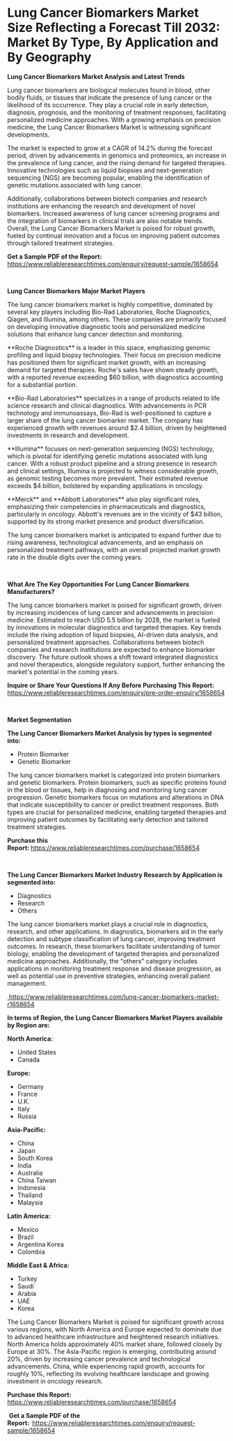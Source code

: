 <p><h1>Lung Cancer Biomarkers Market Size Reflecting a Forecast Till 2032: Market By Type, By Application and By Geography</h1></p><p><strong>Lung Cancer Biomarkers Market Analysis and Latest Trends</strong></p>
<p><p>Lung cancer biomarkers are biological molecules found in blood, other bodily fluids, or tissues that indicate the presence of lung cancer or the likelihood of its occurrence. They play a crucial role in early detection, diagnosis, prognosis, and the monitoring of treatment responses, facilitating personalized medicine approaches. With a growing emphasis on precision medicine, the Lung Cancer Biomarkers Market is witnessing significant developments.</p><p>The market is expected to grow at a CAGR of 14.2% during the forecast period, driven by advancements in genomics and proteomics, an increase in the prevalence of lung cancer, and the rising demand for targeted therapies. Innovative technologies such as liquid biopsies and next-generation sequencing (NGS) are becoming popular, enabling the identification of genetic mutations associated with lung cancer. </p><p>Additionally, collaborations between biotech companies and research institutions are enhancing the research and development of novel biomarkers. Increased awareness of lung cancer screening programs and the integration of biomarkers in clinical trials are also notable trends. Overall, the Lung Cancer Biomarkers Market is poised for robust growth, fueled by continual innovation and a focus on improving patient outcomes through tailored treatment strategies.</p></p>
<p><strong>Get a Sample PDF of the Report:&nbsp;</strong> <a href="https://www.reliableresearchtimes.com/enquiry/request-sample/1658654?utm_campaign=3542&utm_medium=2&utm_source=Github&utm_content=ia&utm_term=13042025&utm_id=lung-cancer-biomarkers">https://www.reliableresearchtimes.com/enquiry/request-sample/1658654</a></p>
<p>&nbsp;</p>
<p><strong>Lung Cancer Biomarkers Major Market Players</strong></p>
<p><p>The lung cancer biomarkers market is highly competitive, dominated by several key players including Bio-Rad Laboratories, Roche Diagnostics, Qiagen, and Illumina, among others. These companies are primarily focused on developing innovative diagnostic tools and personalized medicine solutions that enhance lung cancer detection and monitoring.</p><p>**Roche Diagnostics** is a leader in this space, emphasizing genomic profiling and liquid biopsy technologies. Their focus on precision medicine has positioned them for significant market growth, with an increasing demand for targeted therapies. Roche's sales have shown steady growth, with a reported revenue exceeding $60 billion, with diagnostics accounting for a substantial portion.</p><p>**Bio-Rad Laboratories** specializes in a range of products related to life science research and clinical diagnostics. With advancements in PCR technology and immunoassays, Bio-Rad is well-positioned to capture a larger share of the lung cancer biomarker market. The company has experienced growth with revenues around $2.4 billion, driven by heightened investments in research and development.</p><p>**Illumina** focuses on next-generation sequencing (NGS) technology, which is pivotal for identifying genetic mutations associated with lung cancer. With a robust product pipeline and a strong presence in research and clinical settings, Illumina is projected to witness considerable growth, as genomic testing becomes more prevalent. Their estimated revenue exceeds $4 billion, bolstered by expanding applications in oncology.</p><p>**Merck** and **Abbott Laboratories** also play significant roles, emphasizing their competencies in pharmaceuticals and diagnostics, particularly in oncology. Abbott's revenues are in the vicinity of $43 billion, supported by its strong market presence and product diversification.</p><p>The lung cancer biomarkers market is anticipated to expand further due to rising awareness, technological advancements, and an emphasis on personalized treatment pathways, with an overall projected market growth rate in the double digits over the coming years.</p></p>
<p>&nbsp;</p>
<p><strong>What Are The Key Opportunities For Lung Cancer Biomarkers Manufacturers?</strong></p>
<p><p>The lung cancer biomarkers market is poised for significant growth, driven by increasing incidences of lung cancer and advancements in precision medicine. Estimated to reach USD 5.5 billion by 2028, the market is fueled by innovations in molecular diagnostics and targeted therapies. Key trends include the rising adoption of liquid biopsies, AI-driven data analysis, and personalized treatment approaches. Collaborations between biotech companies and research institutions are expected to enhance biomarker discovery. The future outlook shows a shift toward integrated diagnostics and novel therapeutics, alongside regulatory support, further enhancing the market's potential in the coming years.</p></p>
<p><strong>Inquire or Share Your Questions If Any Before Purchasing This Report:</strong> <a href="https://www.reliableresearchtimes.com/enquiry/pre-order-enquiry/1658654?utm_campaign=3542&utm_medium=2&utm_source=Github&utm_content=ia&utm_term=13042025&utm_id=lung-cancer-biomarkers">https://www.reliableresearchtimes.com/enquiry/pre-order-enquiry/1658654</a></p>
<p>&nbsp;</p>
<p><strong>Market Segmentation</strong></p>
<p><strong>The Lung Cancer Biomarkers Market Analysis by types is segmented into:</strong></p>
<p><ul><li>Protein Biomarker</li><li>Genetic Biomarker</li></ul></p>
<p><p>The lung cancer biomarkers market is categorized into protein biomarkers and genetic biomarkers. Protein biomarkers, such as specific proteins found in the blood or tissues, help in diagnosing and monitoring lung cancer progression. Genetic biomarkers focus on mutations and alterations in DNA that indicate susceptibility to cancer or predict treatment responses. Both types are crucial for personalized medicine, enabling targeted therapies and improving patient outcomes by facilitating early detection and tailored treatment strategies.</p></p>
<p><strong>Purchase this Report:&nbsp;</strong><a href="https://www.reliableresearchtimes.com/purchase/1658654?utm_campaign=3542&utm_medium=2&utm_source=Github&utm_content=ia&utm_term=13042025&utm_id=lung-cancer-biomarkers">https://www.reliableresearchtimes.com/purchase/1658654</a></p>
<p>&nbsp;</p>
<p><strong>The Lung Cancer Biomarkers Market Industry Research by Application is segmented into:</strong></p>
<p><ul><li>Diagnostics</li><li>Research</li><li>Others</li></ul></p>
<p><p>The lung cancer biomarkers market plays a crucial role in diagnostics, research, and other applications. In diagnostics, biomarkers aid in the early detection and subtype classification of lung cancer, improving treatment outcomes. In research, these biomarkers facilitate understanding of tumor biology, enabling the development of targeted therapies and personalized medicine approaches. Additionally, the "others" category includes applications in monitoring treatment response and disease progression, as well as potential use in preventive strategies, enhancing overall patient management.</p></p>
<p><a href="https://www.reliableresearchtimes.com/lung-cancer-biomarkers-market-r1658654?utm_campaign=3542&utm_medium=2&utm_source=Github&utm_content=ia&utm_term=13042025&utm_id=lung-cancer-biomarkers">&nbsp;https://www.reliableresearchtimes.com/lung-cancer-biomarkers-market-r1658654</a></p>
<p><strong>In terms of Region, the Lung Cancer Biomarkers Market Players available by Region are:</strong></p>
<p>
    <p> <strong> North America: </strong>
        <ul>
            <li>United States</li>
            <li>Canada</li>
        </ul>
        </p> 
    <p> <strong> Europe: </strong>
        <ul>
            <li>Germany</li>
            <li>France</li>
            <li>U.K.</li>
            <li>Italy</li>
            <li>Russia</li>
        </ul>
        </p> 
    <p> <strong> Asia-Pacific: </strong>
        <ul>
            <li>China</li>
            <li>Japan</li>
            <li>South Korea</li>
            <li>India</li>
            <li>Australia</li>
            <li>China Taiwan</li>
            <li>Indonesia</li>
            <li>Thailand</li>
            <li>Malaysia</li>
        </ul>
        </p> 
    <p> <strong> Latin America: </strong>
        <ul>
            <li>Mexico</li>
            <li>Brazil</li>
            <li>Argentina Korea</li>
            <li>Colombia</li>
        </ul>
        </p> 
    <p> <strong> Middle East & Africa: </strong>
        <ul>
            <li>Turkey</li>
            <li>Saudi</li>
            <li>Arabia</li>
            <li>UAE</li>
            <li>Korea</li>
        </ul>
    </p>
    </p>
<p><p>The Lung Cancer Biomarkers Market is poised for significant growth across various regions, with North America and Europe expected to dominate due to advanced healthcare infrastructure and heightened research initiatives. North America holds approximately 40% market share, followed closely by Europe at 30%. The Asia-Pacific region is emerging, contributing around 20%, driven by increasing cancer prevalence and technological advancements. China, while experiencing rapid growth, accounts for roughly 10%, reflecting its evolving healthcare landscape and growing investment in oncology research.</p></p>
<p><strong>Purchase this Report: </strong><a href="https://www.reliableresearchtimes.com/purchase/1658654?utm_campaign=3542&utm_medium=2&utm_source=Github&utm_content=ia&utm_term=13042025&utm_id=lung-cancer-biomarkers">https://www.reliableresearchtimes.com/purchase/1658654</a></p>
<p>&nbsp;<strong>Get a Sample PDF of the Report:&nbsp;&nbsp;</strong><a href="https://www.reliableresearchtimes.com/enquiry/request-sample/1658654?utm_campaign=3542&utm_medium=2&utm_source=Github&utm_content=ia&utm_term=13042025&utm_id=lung-cancer-biomarkers">https://www.reliableresearchtimes.com/enquiry/request-sample/1658654</a></p>
<p><strong></strong></p>
<p><p></p><p></p><p></p></p>